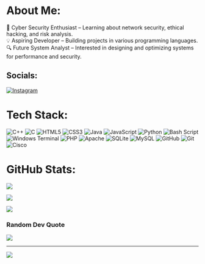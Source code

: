 #  About Me:
🔐 Cyber Security Enthusiast – Learning about network security, ethical hacking, and risk analysis.<br>💡 Aspiring Developer – Building projects in various programming languages.<br>🔍 Future System Analyst – Interested in designing and optimizing systems for performance and security.


##  Socials:
[![Instagram](https://img.shields.io/badge/Instagram-%23E4405F.svg?logo=Instagram&logoColor=white)](https://instagram.com/_ammmaarrr_) 

#  Tech Stack:
![C++](https://img.shields.io/badge/c++-%2300599C.svg?style=for-the-badge&logo=c%2B%2B&logoColor=white) ![C](https://img.shields.io/badge/c-%2300599C.svg?style=for-the-badge&logo=c&logoColor=white) ![HTML5](https://img.shields.io/badge/html5-%23E34F26.svg?style=for-the-badge&logo=html5&logoColor=white) ![CSS3](https://img.shields.io/badge/css3-%231572B6.svg?style=for-the-badge&logo=css3&logoColor=white) ![Java](https://img.shields.io/badge/java-%23ED8B00.svg?style=for-the-badge&logo=openjdk&logoColor=white) ![JavaScript](https://img.shields.io/badge/javascript-%23323330.svg?style=for-the-badge&logo=javascript&logoColor=%23F7DF1E) ![Python](https://img.shields.io/badge/python-3670A0?style=for-the-badge&logo=python&logoColor=ffdd54) ![Bash Script](https://img.shields.io/badge/bash_script-%23121011.svg?style=for-the-badge&logo=gnu-bash&logoColor=white) ![Windows Terminal](https://img.shields.io/badge/Windows%20Terminal-%234D4D4D.svg?style=for-the-badge&logo=windows-terminal&logoColor=white) ![PHP](https://img.shields.io/badge/php-%23777BB4.svg?style=for-the-badge&logo=php&logoColor=white) ![Apache](https://img.shields.io/badge/apache-%23D42029.svg?style=for-the-badge&logo=apache&logoColor=white) ![SQLite](https://img.shields.io/badge/sqlite-%2307405e.svg?style=for-the-badge&logo=sqlite&logoColor=white) ![MySQL](https://img.shields.io/badge/mysql-4479A1.svg?style=for-the-badge&logo=mysql&logoColor=white) ![GitHub](https://img.shields.io/badge/github-%23121011.svg?style=for-the-badge&logo=github&logoColor=white) ![Git](https://img.shields.io/badge/git-%23F05033.svg?style=for-the-badge&logo=git&logoColor=white) ![Cisco](https://img.shields.io/badge/cisco-%23049fd9.svg?style=for-the-badge&logo=cisco&logoColor=black)




#  GitHub Stats:






![](https://github-readme-stats.vercel.app/api?username=prog-ammar&theme=dark&hide_border=false&include_all_commits=false&count_private=false)<br/>







![](https://github-readme-streak-stats.herokuapp.com/?user=prog-ammar&theme=dark&hide_border=false)<br/>






![](https://github-readme-stats.vercel.app/api/top-langs/?username=prog-ammar&theme=dark&hide_border=false&include_all_commits=false&count_private=false&layout=compact)



###  Random Dev Quote
![](https://quotes-github-readme.vercel.app/api?type=horizontal&theme=radical)




---
[![](https://visitcount.itsvg.in/api?id=prog-ammar&icon=0&color=0)](https://visitcount.itsvg.in)

<!-- Proudly created with GPRM ( https://gprm.itsvg.in ) -->

